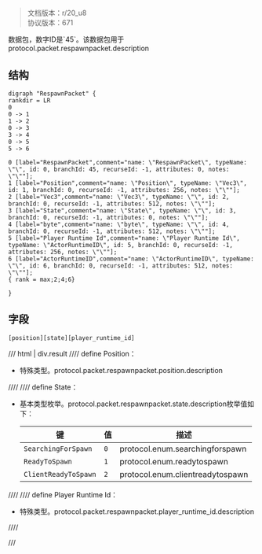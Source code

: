 # <!-- md:samp RespawnPacket -->

> 文档版本：r/20_u8<br/>协议版本：671

<!-- md:samp RespawnPacket -->数据包，数字ID是`45`。该数据包用于protocol.packet.respawnpacket.description

## 结构

```viz
digraph "RespawnPacket" {
rankdir = LR
0
0 -> 1
1 -> 2
0 -> 3
3 -> 4
0 -> 5
5 -> 6

0 [label="RespawnPacket",comment="name: \"RespawnPacket\", typeName: \"\", id: 0, branchId: 45, recurseId: -1, attributes: 0, notes: \"\""];
1 [label="Position",comment="name: \"Position\", typeName: \"Vec3\", id: 1, branchId: 0, recurseId: -1, attributes: 256, notes: \"\""];
2 [label="Vec3",comment="name: \"Vec3\", typeName: \"\", id: 2, branchId: 0, recurseId: -1, attributes: 512, notes: \"\""];
3 [label="State",comment="name: \"State\", typeName: \"\", id: 3, branchId: 0, recurseId: -1, attributes: 0, notes: \"\""];
4 [label="byte",comment="name: \"byte\", typeName: \"\", id: 4, branchId: 0, recurseId: -1, attributes: 512, notes: \"\""];
5 [label="Player Runtime Id",comment="name: \"Player Runtime Id\", typeName: \"ActorRuntimeID\", id: 5, branchId: 0, recurseId: -1, attributes: 256, notes: \"\""];
6 [label="ActorRuntimeID",comment="name: \"ActorRuntimeID\", typeName: \"\", id: 6, branchId: 0, recurseId: -1, attributes: 512, notes: \"\""];
{ rank = max;2;4;6}

}

```

## 字段

```title='RespawnPacket'
[position][state][player_runtime_id]
```

/// html | div.result
//// define
Position：[<!-- md:samp Vec3 -->](../types/vec3.md)

- 特殊类型。protocol.packet.respawnpacket.position.description


////
//// define
State：<!-- md:samp byte -->

- 基本类型枚举。protocol.packet.respawnpacket.state.description枚举值如下：

  |键|值|描述|
  |---|---|---|
  |`SearchingForSpawn`|`0`|protocol.enum.searchingforspawn|
  |`ReadyToSpawn`|`1`|protocol.enum.readytospawn|
  |`ClientReadyToSpawn`|`2`|protocol.enum.clientreadytospawn|



////
//// define
Player Runtime Id：[<!-- md:samp ActorRuntimeID -->](../types/actorruntimeid.md)

- 特殊类型。protocol.packet.respawnpacket.player_runtime_id.description


////

///

